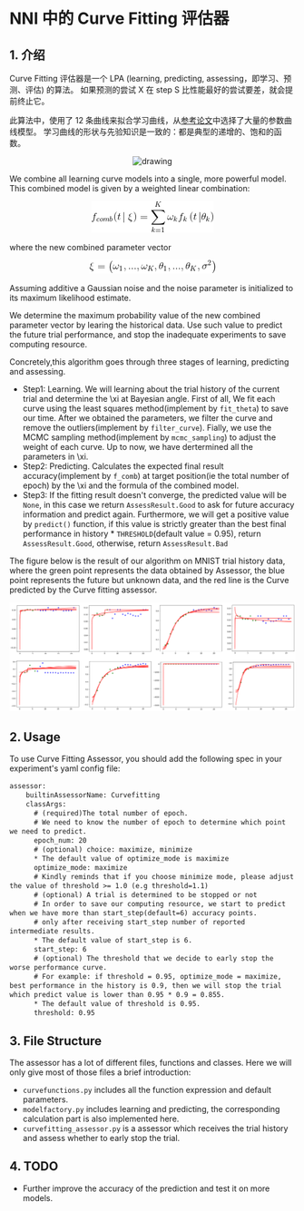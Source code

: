 # NNI 中的 Curve Fitting 评估器

## 1. 介绍

Curve Fitting 评估器是一个 LPA (learning, predicting, assessing，即学习、预测、评估) 的算法。 如果预测的尝试 X 在 step S 比性能最好的尝试要差，就会提前终止它。

此算法中，使用了 12 条曲线来拟合学习曲线，从[参考论文](http://aad.informatik.uni-freiburg.de/papers/15-IJCAI-Extrapolation_of_Learning_Curves.pdf)中选择了大量的参数曲线模型。 学习曲线的形状与先验知识是一致的：都是典型的递增的、饱和的函数。

<p align="center">
<img src="../../../../../../src/sdk/pynni/nni/learning_curve.PNG" alt="drawing"/>
</p>

We combine all learning curve models into a single, more powerful model. This combined model is given by a weighted linear combination:

<p align="center">
<img src="./f_comb.gif" alt="drawing"/>
</p>

where the new combined parameter vector

<p align="center">
<img src="./expression_xi.gif" alt="drawing"/>
</p>

Assuming additive a Gaussian noise and the noise parameter is initialized to its maximum likelihood estimate.

We determine the maximum probability value of the new combined parameter vector by learing the historical data. Use such value to predict the future trial performance, and stop the inadequate experiments to save computing resource.

Concretely,this algorithm goes through three stages of learning, predicting and assessing.

* Step1: Learning. We will learning about the trial history of the current trial and determine the \xi at Bayesian angle. First of all, We fit each curve using the least squares method(implement by `fit_theta`) to save our time. After we obtained the parameters, we filter the curve and remove the outliers(implement by `filter_curve`). Fially, we use the MCMC sampling method(implement by `mcmc_sampling`) to adjust the weight of each curve. Up to now, we have dertermined all the parameters in \xi.
* Step2: Predicting. Calculates the expected final result accuracy(implement by `f_comb`) at target position(ie the total number of epoch) by the \xi and the formula of the combined model.
* Step3: If the fitting result doesn't converge, the predicted value will be `None`, in this case we return `AssessResult.Good` to ask for future accuracy information and predict again. Furthermore, we will get a positive value by `predict()` function, if this value is strictly greater than the best final performance in history * `THRESHOLD`(default value = 0.95), return `AssessResult.Good`, otherwise, return `AssessResult.Bad`

The figure below is the result of our algorithm on MNIST trial history data, where the green point represents the data obtained by Assessor, the blue point represents the future but unknown data, and the red line is the Curve predicted by the Curve fitting assessor.

<p align="center">
<img src="./example_of_curve_fitting.PNG" alt="drawing"/>
</p>

## 2. Usage

To use Curve Fitting Assessor, you should add the following spec in your experiment's yaml config file:

    assessor:
        builtinAssessorName: Curvefitting
        classArgs:
          # (required)The total number of epoch.
          # We need to know the number of epoch to determine which point we need to predict.
          epoch_num: 20
          # (optional) choice: maximize, minimize
          * The default value of optimize_mode is maximize
          optimize_mode: maximize
          # Kindly reminds that if you choose minimize mode, please adjust the value of threshold >= 1.0 (e.g threshold=1.1)
          # (optional) A trial is determined to be stopped or not
          # In order to save our computing resource, we start to predict when we have more than start_step(default=6) accuracy points.
          # only after receiving start_step number of reported intermediate results.
          * The default value of start_step is 6.
          start_step: 6
          # (optional) The threshold that we decide to early stop the worse performance curve.
          # For example: if threshold = 0.95, optimize_mode = maximize, best performance in the history is 0.9, then we will stop the trial which predict value is lower than 0.95 * 0.9 = 0.855.
          * The default value of threshold is 0.95.
          threshold: 0.95
    

## 3. File Structure

The assessor has a lot of different files, functions and classes. Here we will only give most of those files a brief introduction:

* `curvefunctions.py` includes all the function expression and default parameters.
* `modelfactory.py` includes learning and predicting, the corresponding calculation part is also implemented here.
* `curvefitting_assessor.py` is a assessor which receives the trial history and assess whether to early stop the trial.

## 4. TODO

* Further improve the accuracy of the prediction and test it on more models.